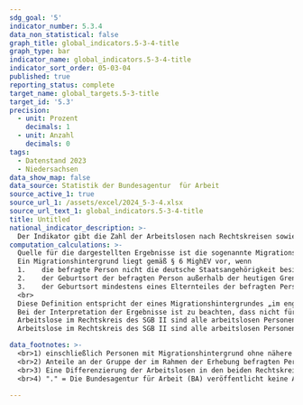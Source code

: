 ```yaml
---
sdg_goal: '5'
indicator_number: 5.3.4
data_non_statistical: false
graph_title: global_indicators.5-3-4-title
graph_type: bar
indicator_name: global_indicators.5-3-4-title
indicator_sort_order: 05-03-04
published: true
reporting_status: complete
target_name: global_targets.5-3-title
target_id: '5.3'
precision:
  - unit: Prozent
    decimals: 1
  - unit: Anzahl
    decimals: 0
tags:
  - Datenstand 2023
  - Niedersachsen
data_show_map: false
data_source: Statistik der Bundesagentur  für Arbeit
source_active_1: true
source_url_1: /assets/excel/2024_5-3-4.xlsx
source_url_text_1: global_indicators.5-3-4-title
title: Untitled
national_indicator_description: >-
  Der Indikator gibt die Zahl der Arbeitslosen nach Rechtskreisen sowie davon die Zahl und den Anteil der Personen mit Zuwanderungsgeschichte wieder.
computation_calculations: >-
  Quelle für die dargestellten Ergebnisse ist die sogenannte Migrationshintergrund-Erhebung der Bundesagentur für Arbeit, im Rahmen derer Arbeitslose in den Agenturen und Jobcentern zu ihrem Migrationshintergrund befragt werden, um das Portfolio der Arbeitsmarktstatistiken zu erweitern. Die Erhebung wurde in § 281 Abs. 2 SGB III normiert und Details zum Verfahren sowie zur Methodik im September 2010 in der sogenannten Migrationshintergrund-Erhebungsverordnung (MighEV) festgehalten.<br>
  Ein Migrationshintergrund liegt gemäß § 6 MighEV vor, wenn
  1.	die befragte Person nicht die deutsche Staatsangehörigkeit besitzt oder
  2.	der Geburtsort der befragten Person außerhalb der heutigen Grenzen der Bundesrepublik Deutschland liegt und eine Zuwanderung in das heutige Gebiet der Bundesrepublik Deutschland nach 1949 erfolgte oder
  3.	der Geburtsort mindestens eines Elternteiles der befragten Person außerhalb der heutigen Grenzen der Bundesrepublik Deutschland liegt sowie eine Zuwanderung dieses Elternteiles in das heutige Gebiet der Bundesrepublik Deutschland nach 1949 erfolgte.
  <br>
  Diese Definition entspricht der eines Migrationshintergrundes „im engeren Sinne“ im Rahmen des Mikrozensus.
  Bei der Interpretation der Ergebnisse ist zu beachten, dass nicht für alle Arbeitslosen sondern lediglich für den Kreis der befragten Personen Angaben zum Migrationshintergrund vorliegen. Die ausgewiesenen Anteile beziehen sich daher ausdrücklich auf die Gruppe der Befragten und nicht auf die Gesamtheit aller Arbeitslosen.
  Arbeitslose im Rechtskreis des SGB II sind alle arbeitslosen Personen, die die Anspruch auf Leistungen (Arbeitslosengeld II und Sozialgeld) nach dem Zweiten Sozialgesetzbuch (SGB II) – Grundsicherung für Arbeitssuchende – haben.
  Arbeitslose im Rechtskreis des SGB II sind alle arbeitslosen Personen, die Anspruch auf Leistungen (Arbeitslosengeld I) nach dem Dritten Sozialgesetzbuch (SGB III) – Arbeitsförderung – haben und die Personen, die keine Leistungen mehr erhalten.

data_footnotes: >-
  <br>1) einschließlich Personen mit Migrationshintergrund ohne nähere Angabe
  <br>2) Anteile an der Gruppe der im Rahmen der Erhebung befragten Personen
  <br>3) Eine Differenzierung der Arbeitslosen in den beiden Rechtskreisen SGB II und III nach Geschlecht und Migrationshintergrund ist auf Grundlage der zur Verfügung stehenden Daten nicht möglich.
  <br>4) "." = Die Bundesagentur für Arbeit (BA) veröffentlicht keine Arbeitslosenquoten für Personengruppen mit weniger als 1 000 zivilen Erwerbspersonen, da bei zu kleinen Personengruppen überzeichnete oder unplausible Quoten nicht auszuschließen sind.

---
```

